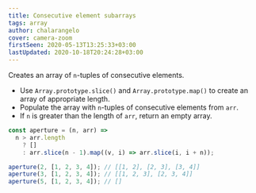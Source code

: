 ```yaml
---
title: Consecutive element subarrays
tags: array
author: chalarangelo
cover: camera-zoom
firstSeen: 2020-05-13T13:25:33+03:00
lastUpdated: 2020-10-18T20:24:28+03:00
---
```


Creates an array of `n`-tuples of consecutive elements.

- Use `Array.prototype.slice()` and `Array.prototype.map()` to create an array of appropriate length.
- Populate the array with `n`-tuples of consecutive elements from `arr`.
- If `n` is greater than the length of `arr`, return an empty array.

```js
const aperture = (n, arr) =>
  n > arr.length
    ? []
    : arr.slice(n - 1).map((v, i) => arr.slice(i, i + n));
```

```js
aperture(2, [1, 2, 3, 4]); // [[1, 2], [2, 3], [3, 4]]
aperture(3, [1, 2, 3, 4]); // [[1, 2, 3], [2, 3, 4]]
aperture(5, [1, 2, 3, 4]); // []
```
